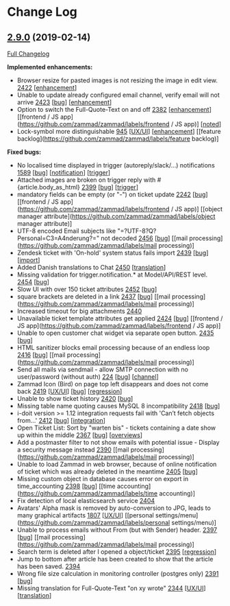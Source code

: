 # Change Log

## [2.9.0](https://github.com/zammad/zammad/tree/2.9.0) (2019-02-14)
[Full Changelog](https://github.com/zammad/zammad/compare/2.8.0...2.9.0)

**Implemented enhancements:**
- Browser resize for pasted images is not resizing the image in edit view. [2422](https://github.com/zammad/zammad/issues/2422) [[enhancement](https://github.com/zammad/zammad/labels/enhancement)]
- Unable to update already configured email channel, verify email will not arrive [2423](https://github.com/zammad/zammad/issues/2423) [[bug](https://github.com/zammad/zammad/labels/bug)] [[enhancement](https://github.com/zammad/zammad/labels/enhancement)]
- Option to switch the Full-Quote-Text on and off [2382](https://github.com/zammad/zammad/issues/2382) [[enhancement](https://github.com/zammad/zammad/labels/enhancement)] [[frontend / JS app](https://github.com/zammad/zammad/labels/frontend / JS app)] [[noted](https://github.com/zammad/zammad/labels/noted)]
- Lock-symbol more distinguishable [945](https://github.com/zammad/zammad/issues/945) [[UX/UI](https://github.com/zammad/zammad/labels/UX/UI)] [[enhancement](https://github.com/zammad/zammad/labels/enhancement)] [[feature backlog](https://github.com/zammad/zammad/labels/feature backlog)]

**Fixed bugs:**
- No localised time displayed in trigger (autoreply/slack/...) notifications [1589](https://github.com/zammad/zammad/issues/1589) [[bug](https://github.com/zammad/zammad/labels/bug)] [[notification](https://github.com/zammad/zammad/labels/notification)] [[trigger](https://github.com/zammad/zammad/labels/trigger)]
- Attached images are broken on trigger reply with #{article.body_as_html} [2399](https://github.com/zammad/zammad/issues/2399) [[bug](https://github.com/zammad/zammad/labels/bug)] [[trigger](https://github.com/zammad/zammad/labels/trigger)]
- mandatory fields can be empty (or "-") on ticket update [2242](https://github.com/zammad/zammad/issues/2242) [[bug](https://github.com/zammad/zammad/labels/bug)] [[frontend / JS app](https://github.com/zammad/zammad/labels/frontend / JS app)] [[object manager attribute](https://github.com/zammad/zammad/labels/object manager attribute)]
- UTF-8 encoded Email subjects like "=?UTF-8?Q? Personal=C3=A4nderung?=" not decoded [2456](https://github.com/zammad/zammad/issues/2456) [[bug](https://github.com/zammad/zammad/labels/bug)] [[mail processing](https://github.com/zammad/zammad/labels/mail processing)]
- Zendesk ticket with 'On-hold' system status fails import [2439](https://github.com/zammad/zammad/issues/2439) [[bug](https://github.com/zammad/zammad/labels/bug)] [[import](https://github.com/zammad/zammad/labels/import)]
- Added Danish translations to Chat [2450](https://github.com/zammad/zammad/pull/2450) [[translation](https://github.com/zammad/zammad/labels/translation)]
- Missing validation for trigger.notification.* at Model/API/REST level. [2454](https://github.com/zammad/zammad/issues/2454) [[bug](https://github.com/zammad/zammad/labels/bug)]
- Slow UI with over 150 ticket attributes [2452](https://github.com/zammad/zammad/issues/2452) [[bug](https://github.com/zammad/zammad/labels/bug)]
- square brackets are deleted in a link [2437](https://github.com/zammad/zammad/issues/2437) [[bug](https://github.com/zammad/zammad/labels/bug)] [[mail processing](https://github.com/zammad/zammad/labels/mail processing)]
- Increased timeout for big attachments [2440](https://github.com/zammad/zammad/pull/2440)
- Unavailable ticket template attributes get applied [2424](https://github.com/zammad/zammad/issues/2424) [[bug](https://github.com/zammad/zammad/labels/bug)] [[frontend / JS app](https://github.com/zammad/zammad/labels/frontend / JS app)]
- Unable to open customer chat widget via separate open button. [2435](https://github.com/zammad/zammad/issues/2435) [[bug](https://github.com/zammad/zammad/labels/bug)]
- HTML sanitizer blocks email processing because of an endless loop [2416](https://github.com/zammad/zammad/issues/2416) [[bug](https://github.com/zammad/zammad/labels/bug)] [[mail processing](https://github.com/zammad/zammad/labels/mail processing)]
- Send all mails via sendmail - allow SMTP connection with no user/password (without auth) [224](https://github.com/zammad/zammad/issues/224) [[bug](https://github.com/zammad/zammad/labels/bug)] [[channel](https://github.com/zammad/zammad/labels/channel)]
- Zammad Icon (Bird) on page top left disappears and does not come back [2419](https://github.com/zammad/zammad/issues/2419) [[UX/UI](https://github.com/zammad/zammad/labels/UX/UI)] [[bug](https://github.com/zammad/zammad/labels/bug)] [[regression](https://github.com/zammad/zammad/labels/regression)]
- Unable to show ticket history [2420](https://github.com/zammad/zammad/issues/2420) [[bug](https://github.com/zammad/zammad/labels/bug)]
- Missing table name quoting causes MySQL 8 incompatibility [2418](https://github.com/zammad/zammad/issues/2418) [[bug](https://github.com/zammad/zammad/labels/bug)]
- i-doit version >= 1.12 integration requests fail with 'Can’t fetch objects from...' [2412](https://github.com/zammad/zammad/issues/2412) [[bug](https://github.com/zammad/zammad/labels/bug)] [[integration](https://github.com/zammad/zammad/labels/integration)]
- Open Ticket List: Sort by "warten bis" - tickets containing a date show up within the middle [2367](https://github.com/zammad/zammad/issues/2367) [[bug](https://github.com/zammad/zammad/labels/bug)] [[overviews](https://github.com/zammad/zammad/labels/overviews)]
- Add a postmaster filter to not show emails with potential issue - Display a security message instead  [2390](https://github.com/zammad/zammad/issues/2390) [[mail processing](https://github.com/zammad/zammad/labels/mail processing)]
- Unable to load Zammad in web browser, because of online notification of ticket which was already deleted in the meantime [2405](https://github.com/zammad/zammad/issues/2405) [[bug](https://github.com/zammad/zammad/labels/bug)]
- Missing custom object in database causes error on export in time_accounting [2398](https://github.com/zammad/zammad/issues/2398) [[bug](https://github.com/zammad/zammad/labels/bug)] [[time accounting](https://github.com/zammad/zammad/labels/time accounting)]
- Fix detection of local elasticsearch service [2404](https://github.com/zammad/zammad/pull/2404)
- Avatars' Alpha mask is removed by auto-conversion to JPG, leads to many graphical artifacts [1807](https://github.com/zammad/zammad/issues/1807) [[UX/UI](https://github.com/zammad/zammad/labels/UX/UI)] [[personal settings/menu](https://github.com/zammad/zammad/labels/personal settings/menu)]
- Unable to process emails without From (but with Sender) header. [2397](https://github.com/zammad/zammad/issues/2397) [[bug](https://github.com/zammad/zammad/labels/bug)] [[mail processing](https://github.com/zammad/zammad/labels/mail processing)]
- Search term is deleted after I opened a object/ticket [2395](https://github.com/zammad/zammad/issues/2395) [[regression](https://github.com/zammad/zammad/labels/regression)]
- Jump to bottom after article has been created to show that the article has been saved. [2394](https://github.com/zammad/zammad/issues/2394)
- Wrong file size calculation in monitoring controller (postgres only) [2391](https://github.com/zammad/zammad/issues/2391) [[bug](https://github.com/zammad/zammad/labels/bug)]
- Missing translation for Full-Quote-Text "on xy wrote" [2344](https://github.com/zammad/zammad/issues/2344) [[UX/UI](https://github.com/zammad/zammad/labels/UX/UI)] [[translation](https://github.com/zammad/zammad/labels/translation)]
